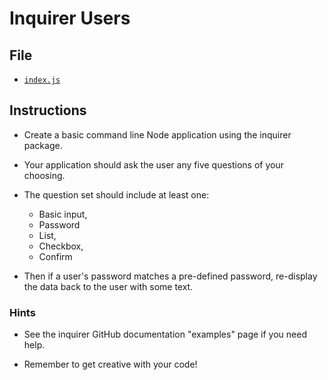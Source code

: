 # Inquirer Users

## File

* [`index.js`](index.js)

## Instructions

* Create a basic command line Node application using the inquirer package.

* Your application should ask the user any five questions of your choosing.

* The question set should include at least one:

  * Basic input,
  * Password
  * List,
  * Checkbox,
  * Confirm

* Then if a user's password matches a pre-defined password, re-display the data back to the user with some text.

### Hints

* See the inquirer GitHub documentation "examples" page if you need help.

* Remember to get creative with your code!
